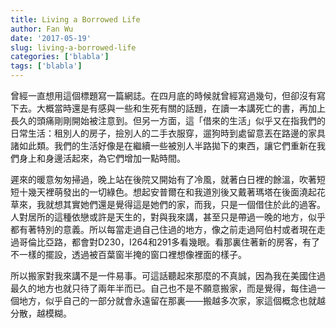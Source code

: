 ```yaml
---
title: Living a Borrowed Life
author: Fan Wu
date: '2017-05-19'
slug: living-a-borrowed-life
categories: ['blabla']
tags: ['blabla']
---
```


曾經一直想用這個標題寫一篇網誌。在四月底的時候就曾經寫過幾句，但卻沒有寫下去。大概當時還是有感與一些和生死有關的話題，在讀一本講死亡的書，再加上長久的頭痛剛剛開始被注意到。但另一方面，這「借來的生活」似乎又在指我們的日常生活：租別人的房子，撿別人的二手衣服穿，遛狗時到處留意丟在路邊的家具諸如此類。我們的生活好像是在繼續一些被別人半路拋下的東西，讓它們重新在我們身上和身邊活起來，為它們增加一點時間。

遲來的暖意匆匆掃過，晚上站在後院又開始有了冷風，就著白日裡的餘溫，吹著短短十幾天裡萌發出的一切綠色。想起安普爾在和我道別後又戴著瑪塔在後面澆起花草來，我就想其實她們還是覺得這是她們的家，而我，只是一個借住於此的過客。人對居所的這種依戀或許是天生的，對與我來講，甚至只是帶過一晚的地方，似乎都有著特別的意義。所以每當走過自己住過的地方，像之前走過阿伯村或者現在走過哥倫比亞路，都會對D230，I264和291多看幾眼。看那裏住著新的房客，有了不一樣的擺設，透過被百葉窗半掩的窗口裡想像裡面的樣子。

所以搬家對我來講不是一件易事。可這話聽起來那麼的不真誠，因為我在美國住過最久的地方也就只待了兩年半而已。自己也不是不願意搬家，而是覺得，每住過一個地方，似乎自己的一部分就會永遠留在那裏——搬越多次家，家這個概念也就越分散，越模糊。
